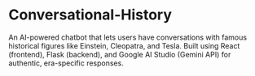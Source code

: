 # Conversational-History
An AI-powered chatbot that lets users have conversations with famous historical figures like Einstein, Cleopatra, and Tesla. Built using React (frontend), Flask (backend), and Google AI Studio (Gemini API) for authentic, era-specific responses.
